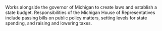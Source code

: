 Works alongside the governor of Michigan to create laws and establish a state budget. Responsibilities of the Michigan House of Representatives include passing bills on public policy matters, setting levels for state spending, and raising and lowering taxes.
